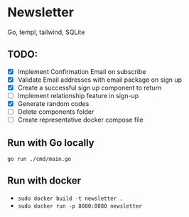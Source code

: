 # Newsletter

Go, templ, tailwind, SQLite

## TODO:

-[x] Implement Confirmation Email on subscribe  
-[x] Validate Email addresses with email package on sign up  
-[X] Create a successful sign up component to return  
-[ ] Implement relationship feature in sign-up  
-[x] Generate random codes  
-[ ] Delete components folder  
-[ ] Create representative docker compose file  

## Run with Go locally

`go run ./cmd/main.go`

## Run with docker

- `sudo docker build -t newsletter .`
- `sudo docker run -p 8080:8080 newsletter`

